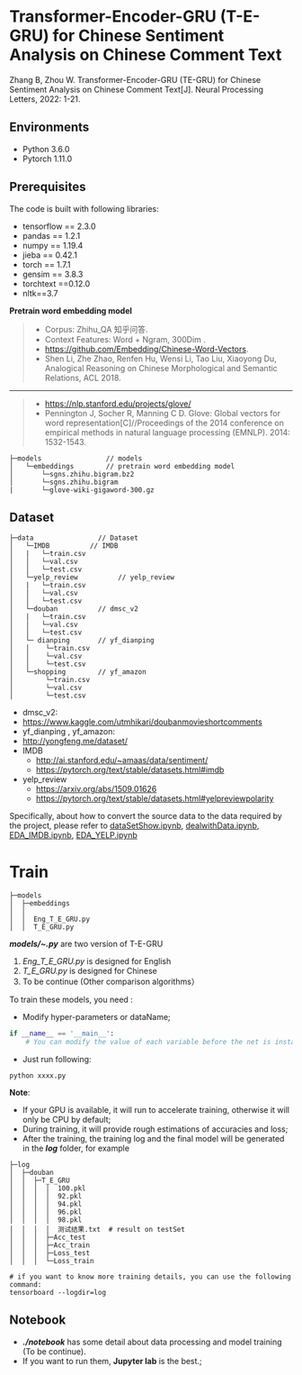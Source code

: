 # Transformer-Encoder-GRU (T-E-GRU) for Chinese Sentiment Analysis on Chinese Comment Text

Zhang B, Zhou W. Transformer-Encoder-GRU (TE-GRU) for Chinese Sentiment Analysis on Chinese Comment Text[J]. Neural Processing Letters, 2022: 1-21.

## Environments
- Python 3.6.0
- Pytorch 1.11.0
 ## Prerequisites
 The code is built with following libraries:
- tensorflow == 2.3.0
- pandas == 1.2.1
- numpy == 1.19.4
- jieba == 0.42.1
- torch == 1.7.1
- gensim == 3.8.3
- torchtext ==0.12.0
- nltk==3.7

**Pretrain word embedding model**

> - Corpus: Zhihu_QA 知乎问答.
> - Context Features: Word + Ngram, 300Dim .
> - https://github.com/Embedding/Chinese-Word-Vectors.
> - Shen Li, Zhe Zhao, Renfen Hu, Wensi Li, Tao Liu, Xiaoyong Du, Analogical Reasoning on Chinese Morphological and Semantic Relations, ACL 2018.

---

> - https://nlp.stanford.edu/projects/glove/
> - Pennington J, Socher R, Manning C D. Glove: Global vectors for word representation[C]//Proceedings of the 2014 conference on empirical methods in natural language processing (EMNLP). 2014: 1532-1543.

```shell script
├─models                // models
│   └─embeddings        // pretrain word embedding model
│       └─sgns.zhihu.bigram.bz2
│       └─sgns.zhihu.bigram
|		└─glove-wiki-gigaword-300.gz
```

## Dataset

```shell script
├─data                // Dataset
│   └─IMDB          // IMDB
│   |   └─train.csv
│   │   └─val.csv
│   │   └─test.csv
│   └─yelp_review          // yelp_review
│   |   └─train.csv
│   │   └─val.csv
│   │   └─test.csv
│   └─douban          // dmsc_v2
│   |   └─train.csv
│   │   └─val.csv
│   │   └─test.csv
│   └─ dianping       // yf_dianping
│   │    └─train.csv
│   │    └─val.csv
│   │    └─test.csv
│   └─shopping        // yf_amazon
│        └─train.csv
│        └─val.csv
│        └─test.csv
```
- dmsc_v2:
- https://www.kaggle.com/utmhikari/doubanmovieshortcomments
- yf_dianping , yf_amazon:
- http://yongfeng.me/dataset/
- IMDB
  - http://ai.stanford.edu/~amaas/data/sentiment/
  - https://pytorch.org/text/stable/datasets.html#imdb
- yelp_review
  - https://arxiv.org/abs/1509.01626
  - https://pytorch.org/text/stable/datasets.html#yelpreviewpolarity

Specifically, about how to convert the source data to the data required by the project,
 please refer to [dataSetShow.ipynb](notebooks/dataSetShow.ipynb), [dealwithData.ipynb](notebooks/dealwithData.ipynb), [EDA_IMDB.ipynb](notebooks/EDA_IMDB.ipynb), [EDA_YELP.ipynb](notebooks/EDA_YELP.ipynb)

# Train
```shell script
├─models
│  ├─embeddings
│  │  
│  │  Eng_T_E_GRU.py
│  │  T_E_GRU.py
```
***models/~.py***  are two version of T-E-GRU

1. *Eng_T_E_GRU.py* is designed for English
2. *T_E_GRU.py* is designed for Chinese
3. To be continue  (Other comparison algorithms）

To train these models, you need :
- Modify hyper-parameters or dataName;
```python
if __name__ == '__main__':
    # You can modify the value of each variable before the net is instantiated
```
- Just run following:
```shell script
python xxxx.py 
```
**Note**:
- If your GPU is available, it will run to accelerate training, otherwise it will only be CPU by default;
- During training, it will provide rough estimations of accuracies and loss;
- After the training, the training log and the final model will be generated in the ***log*** folder, for example
```shell script
├─log
│  ├─douban
│  │  ├─T_E_GRU 
│  │  │  │  100.pkl
│  │  │  │  92.pkl
│  │  │  │  94.pkl
│  │  │  │  96.pkl
│  │  │  │  98.pkl
│  │  │  │  测试结果.txt  # result on testSet
│  │  │  ├─Acc_test
│  │  │  ├─Acc_train
│  │  │  ├─Loss_test
│  │  │  └─Loss_train

# if you want to know more training details, you can use the following command:
tensorboard --logdir=log
```

## Notebook
- ***./notebook*** has some detail about data processing and model training (To be continue).
- If you want to run them, **Jupyter lab** is the best.;
